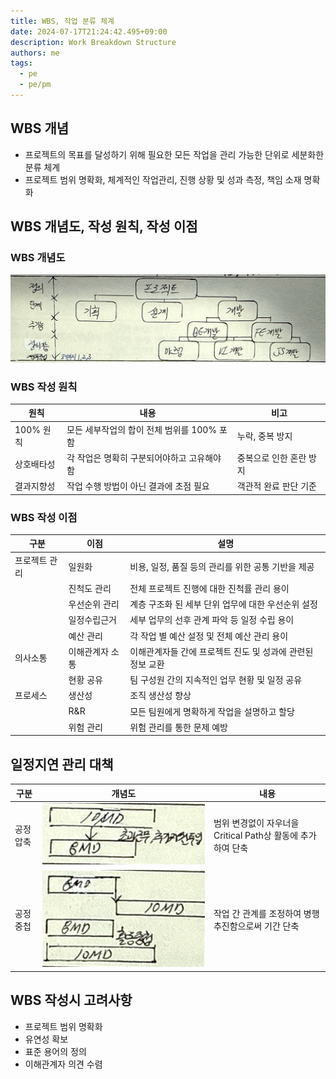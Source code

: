 ```yaml
---
title: WBS, 작업 분류 체계
date: 2024-07-17T21:24:42.495+09:00
description: Work Breakdown Structure
authors: me
tags:
  - pe
  - pe/pm 
---
```


## WBS 개념

- 프로젝트의 목표를 달성하기 위해 필요한 모든 작업을 관리 가능한 단위로 세분화한 분류 체계
- 프로젝트 범위 명확화, 체계적인 작업관리, 진행 상황 및 성과 측정, 책임 소재 명확화

## WBS 개념도, 작성 원칙, 작성 이점

### WBS 개념도

![wbs](./assets/wbs.jpg)

### WBS 작성 원칙

| 원칙 | 내용 | 비고 |
| --- | --- | --- |
| 100% 원칙 | 모든 세부작업의 합이 전체 범위를 100% 포함 | 누락, 중복 방지 |
| 상호배타성 | 각 작업은 명확히 구분되어야하고 고유해야함 | 중복으로 인한 혼란 방지 |
| 결과지향성 | 작업 수행 방법이 아닌 결과에 초점 필요 | 객관적 완료 판단 기준 |

### WBS 작성 이점

| 구분 | 이점 | 설명 |
| --- | --- | --- |
| 프로젝트 관리 | 일원화 | 비용, 일정, 품질 등의 관리를 위한 공통 기반을 제공 |
| | 진척도 관리 | 전체 프로젝트 진행에 대한 진척률 관리 용이 |
| | 우선순위 관리 | 계층 구조화 된 세부 단위 업무에 대한 우선순위 설정 |
| | 일정수립근거 | 세부 업무의 선후 관계 파악 등 일정 수립 용이 |
| | 예산 관리 | 각 작업 별 예산 설정 및 전체 예산 관리 용이 |
| 의사소통 | 이해관계자 소통 | 이해관계자들 간에 프로젝트 진도 및 성과에 관련된 정보 교환 |
| | 현황 공유 | 팀 구성원 간의 지속적인 업무 현황 및 일정 공유 |
| 프로세스 | 생산성 | 조직 생산성 향상 |
| | R&R | 모든 팀원에게 명확하게 작업을 설명하고 할당 |
| | 위험 관리 | 위험 관리를 통한 문제 예방 |

## 일정지연 관리 대책

| 구분 | 개념도 | 내용 |
| --- | --- | --- |
| 공정 압축 | ![공정압축](./assets/공정압축.jpg) | 범위 변경없이 자우너을 Critical Path상 활동에 추가하여 단축 |
| 공정 중첩 | ![공정중첩](./assets/공정중첩.jpg) | 작업 간 관계를 조정하여 병행추진함으로써 기간 단축 |

## WBS 작성시 고려사항

- 프로젝트 범위 명확화
- 유연성 확보
- 표준 용어의 정의
- 이해관계자 의견 수렴
